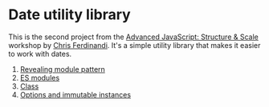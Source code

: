 # Date utility library

This is the second project from the [Advanced JavaScript: Structure &amp; Scale](https://vanillajsacademy.com/advanced/) workshop by [Chris Ferdinandi](https://gomakethings.com/). It's a simple utility library that makes it easier to work with dates.

1. [Revealing module pattern](https://kieranbarker.github.io/date_utility_library/revealing_module_pattern)
2. [ES modules](https://kieranbarker.github.io/date_utility_library/es_modules)
3. [Class](https://kieranbarker.github.io/date_utility_library/class/)
4. [Options and immutable instances](https://kieranbarker.github.io/date_utility_library/options_and_immutable_instances/)
